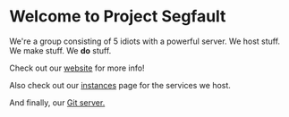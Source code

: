# Welcome to Project Segfault
We're a group consisting of 5 idiots with a powerful server. We host stuff. We make stuff. We **do** stuff.

Check out our [website](https://projectsegfau.lt) for more info!

Also check out our [instances](https://projectsegfau.lt/instances) page for the services we host.

And finally, our [Git server.](https://git.projectsegfau.lt/ProjectSegfault/)
